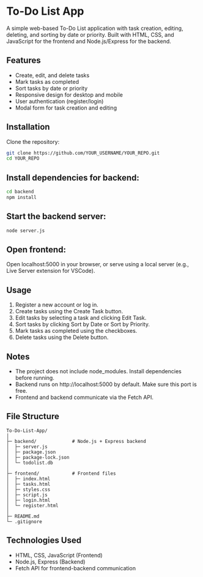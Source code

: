 # To-Do List App

A simple web-based To-Do List application with task creation, editing, deleting, and sorting by date or priority. Built with HTML, CSS, and JavaScript for the frontend and Node.js/Express for the backend.

## Features

- Create, edit, and delete tasks
- Mark tasks as completed
- Sort tasks by date or priority
- Responsive design for desktop and mobile
- User authentication (register/login)
- Modal form for task creation and editing

## Installation

Clone the repository:

```bash
git clone https://github.com/YOUR_USERNAME/YOUR_REPO.git
cd YOUR_REPO
```
## Install dependencies for backend:

```bash
cd backend
npm install
```

## Start the backend server:

```bash
node server.js
```
## Open frontend:

Open localhost:5000 in your browser, or serve using a local server (e.g., Live Server extension for VSCode).

## Usage

1. Register a new account or log in.
2. Create tasks using the Create Task button.
3. Edit tasks by selecting a task and clicking Edit Task.
4. Sort tasks by clicking Sort by Date or Sort by Priority.
5. Mark tasks as completed using the checkboxes.
6. Delete tasks using the Delete button.

## Notes

- The project does not include node_modules. Install dependencies before running.
- Backend runs on http://localhost:5000 by default. Make sure this port is free.
- Frontend and backend communicate via the Fetch API.

## File Structure
```pgsql
To-Do-List-App/
│
├─ backend/             # Node.js + Express backend
│  ├─ server.js
│  ├─ package.json
│  ├─ package-lock.json
│  └─ todolist.db
│
├─ frontend/            # Frontend files
│  ├─ index.html
│  ├─ tasks.html
│  ├─ styles.css
│  ├─ script.js
│  ├─ login.html
│  └─ register.html
│
├─ README.md
└─ .gitignore
```
## Technologies Used

- HTML, CSS, JavaScript (Frontend)
- Node.js, Express (Backend)
- Fetch API for frontend-backend communication
